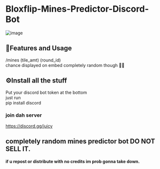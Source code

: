 # Bloxflip-Mines-Predictor-Discord-Bot

![image](https://user-images.githubusercontent.com/98252854/201429663-eadbdf7f-1983-49f4-ae8f-29e7657b3fd9.png)

## 📝Features and Usage
/mines (tile_amt) (round_id)\
chance displayed on embed completely random though 🤷‍♂️

## ⚙️Install all the stuff
Put your discord bot token at the bottom\
just run\
pip install discord


### join dah server
https://discord.gg/juicy
## completely random mines predictor bot DO NOT SELL IT.
#### if u repost or distribute with no credits im prob gonna take down.

